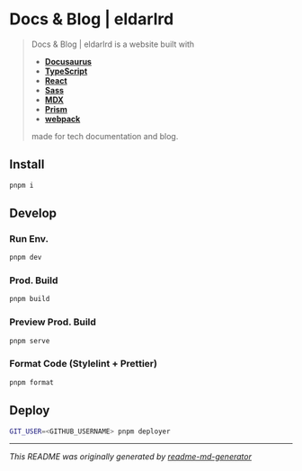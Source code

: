 # Docs & Blog | eldarlrd

> Docs & Blog | eldarlrd is a website built with
> - **[Docusaurus](https://docusaurus.io)**
> - **[TypeScript](https://typescriptlang.org)**
> - **[React](https://react.dev)**
> - **[Sass](https://sass-lang.com)**
> - **[MDX](https://mdxjs.com)**
> - **[Prism](https://prismjs.com)**
> - **[webpack](https://webpack.js.org)**
>
> made for tech documentation and blog.

## Install
```sh
pnpm i
```
## Develop
### Run Env.
```sh
pnpm dev
```
### Prod. Build
```sh
pnpm build
```
### Preview Prod. Build
```sh
pnpm serve
```
### Format Code (Stylelint + Prettier)
```sh
pnpm format
```
## Deploy
```sh
GIT_USER=<GITHUB_USERNAME> pnpm deployer
```
***
*This README was originally generated by [readme-md-generator](https://github.com/kefranabg/readme-md-generator)*